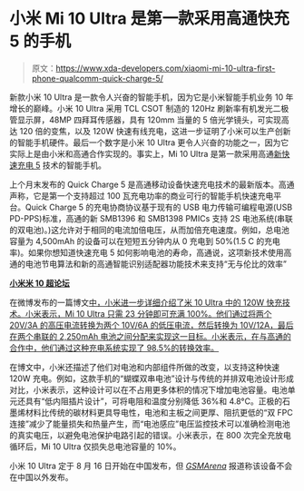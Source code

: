 # 小米 Mi 10 Ultra 是第一款采用高通快充 5 的手机

> 原文：<https://www.xda-developers.com/xiaomi-mi-10-ultra-first-phone-qualcomm-quick-charge-5/>

新款小米 10 Ultra 是一款令人兴奋的智能手机，因为它是小米智能手机业务 10 年增长的巅峰。小米 10 Ultra 采用 TCL CSOT 制造的 120Hz 刷新率有机发光二极管显示屏，48MP 四拜耳传感器，具有 120mm 当量的 5 倍光学镜头，可实现高达 120 倍的变焦，以及 120W 快速有线充电，这进一步证明了小米可以生产创新的智能手机硬件。最后一个数字是小米 10 Ultra 更令人兴奋的功能之一，因为它实际上是由小米和高通合作实现的。事实上，Mi 10 Ultra 是第一款采用高通[新快速充电 5](https://www.xda-developers.com/qualcomm-quick-charge-5-100w-fast-charging-launch/) 技术的智能手机。

上个月末发布的 Quick Charge 5 是高通移动设备快速充电技术的最新版本。高通声称，它是第一个支持超过 100 瓦充电功率的商业可行的智能手机快速充电平台。Quick Charge 5 的充电协商协议基于现有的 USB 电力传输可编程电源(USB PD-PPS)标准，高通的新 SMB1396 和 SMB1398 PMICs 支持 2S 电池系统(串联的双电池)。)这允许对于相同的电流加倍电压，从而加倍充电速度。例如，总电池容量为 4,500mAh 的设备可以在短短五分钟内从 0 充电到 50%(1.5 C 的充电率)。如果你想知道快速充电 5 如何影响电池的寿命，高通说，这项新技术使用高通的电池节电算法和新的高通智能识别适配器功能技术来支持“无与伦比的效率”

**[小米米 10 超论坛](https://forum.xda-developers.com/xiaomi-mi-10-ultra)**

在微博发布的一篇博文[中，小米进一步详细介绍了米 10 Ultra 中的 120W 快充技术。小米表示，Mi 10 Ultra 只需 23 分钟即可充满 100%。他们通过将两个 20V/3A 的高压电流转换为两个 10V/6A 的低压电流，然后转换为 10V/12A，最后在两个串联的 2,250mAh 电池之间分配来实现这一目标。小米表示，在与高通的合作中，他们通过这种充电系统实现了 98.5%的转换效率。](https://www.weibo.com/ttarticle/p/show?id=2309404537053076389950#_0)

在博文中，小米还描述了他们对电池和内部组件所做的改变，以支持这种快速 120W 充电。例如，这款手机的“蝴蝶双串电池”设计与传统的并排双电池设计形成对比，小米表示，这种设计可以在不占用更多体积的情况下增加电池容量。电池单元还具有“低内阻插片设计”，可将电阻和温度分别降低 36%和 4.8°C。正极的石墨烯材料比传统的碳材料更具导电性，电池和主板之间更厚、阻抗更低的“双 FPC 连接”减少了能量损失和热量产生，而“电池感应”电压监控技术可以准确检测电池的真实电压，以避免电池保护电路引起的错误。小米表示，在 800 次完全充放电循环后，Mi 10 Ultra 仅损失总电池容量的 10%。

小米 10 Ultra 定于 8 月 16 日开始在中国发布，但 [*GSMArena*](https://www.gsmarena.com/the_xiaomi_mi_10_ultra_and_k30_ultra_are_china_only-news-44712.php) 报道称该设备不会在中国以外发布。